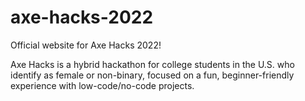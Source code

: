 # axe-hacks-2022
Official website for Axe Hacks 2022!

Axe Hacks is a hybrid hackathon for college students in the U.S. who identify as female or non-binary, focused on a fun, beginner-friendly experience with low-code/no-code projects.
